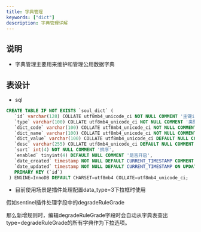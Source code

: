 ```yaml
---
title: 字典管理
keywords: ["dict"]
description: 字典管理详解
---
```


## 说明

* 字典管理主要用来维护和管理公用数据字典

## 表设计

* sql
```sql
CREATE TABLE IF NOT EXISTS `soul_dict` (
   `id` varchar(128) COLLATE utf8mb4_unicode_ci NOT NULL COMMENT '主键id',
   `type` varchar(100) COLLATE utf8mb4_unicode_ci NOT NULL COMMENT '类型',
   `dict_code` varchar(100) COLLATE utf8mb4_unicode_ci NOT NULL COMMENT '字典编码',
   `dict_name` varchar(100) COLLATE utf8mb4_unicode_ci NOT NULL COMMENT '字典名称',
   `dict_value` varchar(100) COLLATE utf8mb4_unicode_ci DEFAULT NULL COMMENT '字典值',
   `desc` varchar(255) COLLATE utf8mb4_unicode_ci DEFAULT NULL COMMENT '字典描述或备注',
   `sort` int(4) NOT NULL COMMENT '排序',
   `enabled` tinyint(4) DEFAULT NULL COMMENT '是否开启',
   `date_created` timestamp NOT NULL DEFAULT CURRENT_TIMESTAMP COMMENT '创建时间',
   `date_updated` timestamp NOT NULL DEFAULT CURRENT_TIMESTAMP ON UPDATE CURRENT_TIMESTAMP COMMENT '更新时间',
   PRIMARY KEY (`id`)
 ) ENGINE=InnoDB DEFAULT CHARSET=utf8mb4 COLLATE=utf8mb4_unicode_ci;
```

* 目前使用场景是插件处理配置data_type=3下拉框时使用 

假如sentinel插件处理字段中的degradeRuleGrade

那么新增规则时，编辑degradeRuleGrade字段时会自动从字典表查出type=degradeRuleGrade的所有字典作为下拉选项。


